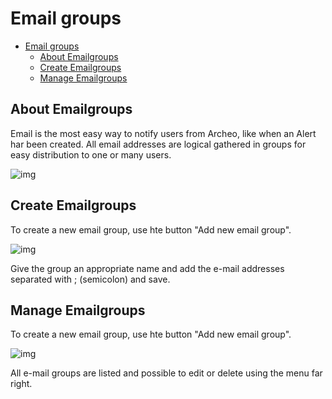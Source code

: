 
# Email groups

- [Email groups](#email-groups)
  - [About Emailgroups](#about-emailgroups)
  - [Create Emailgroups](#create-emailgroups)
  - [Manage Emailgroups](#manage-emailgroups)

## About Emailgroups
Email is the most easy way to notify users from Archeo, like when an Alert har been created. All email addresses are logical gathered in groups for easy distribution to one or many users.

![img](https://archeodocstorage.blob.core.windows.net/images/DistributionChannels-Email-Create.png)

## Create Emailgroups

To create a new email group, use hte button "Add new email group".

![img](https://archeodocstorage.blob.core.windows.net/images/DistributionChannels-Email-Create.png)

Give the group an appropriate name and add the e-mail addresses separated with ; (semicolon) and save.

## Manage Emailgroups

To create a new email group, use hte button "Add new email group".

![img](https://archeodocstorage.blob.core.windows.net/images/DistributionChannels-Email-Manage.png)

All e-mail groups are listed and possible to edit or delete using the menu far right.
